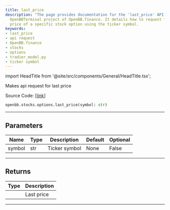 ```yaml
---
title: last_price
description: "The page provides documentation for the 'last_price' API call in the"
  OpenBBTerminal project of OpenBB.finance. It details how to request for the last
  price of a specific stock option using the ticker symbol.
keywords:
- last_price
- api request
- OpenBB.finance
- stocks
- options
- tradier_model.py
- ticker symbol
---
```


import HeadTitle from '@site/src/components/General/HeadTitle.tsx';

<HeadTitle title="stocks.options.last_price - Reference | OpenBB SDK Docs" />

Makes api request for last price

Source Code: [[link](https://github.com/OpenBB-finance/OpenBBTerminal/tree/main/openbb_terminal/stocks/options/tradier_model.py#L275)]

```python
openbb.stocks.options.last_price(symbol: str)
```

---

## Parameters

| Name | Type | Description | Default | Optional |
| ---- | ---- | ----------- | ------- | -------- |
| symbol | str | Ticker symbol | None | False |


---

## Returns

| Type | Description |
| ---- | ----------- |
|  | Last price |
---
